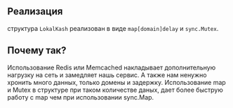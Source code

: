 ## Реализация 
структура `LokalKash` реализован в виде `map[domain]delay` и `sync.Mutex`. 
## Почему так?
Использование Redis или Memcached накладывает дополнительную нагрузку на сеть и замедляет нашь сервис. А также нам ненужно хронить много данных, только домены и задержку. Использование map и Mutex в структуре при таком количестве даных, дает более быструю работу с map чем при использовании sync.Map.
